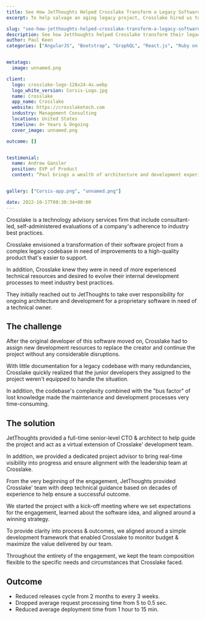 ```yaml
---
title: See How JetThoughts Helped Crosslake Transform a Legacy Software Project & Gain Control Over a Complex Codebase
excerpt: To help salvage an aging legacy project, Crosslake hired us to take over responsibility for ongoing architecture and development for a proprietary software in desperate need of a technical owner.

slug: "see-how-jetthoughts-helped-crosslake-transform-a-legacy-software-project-gain-control-over-a-complex-codebase"
description: See how Jetthoughts helped Crosslake transform their legacy software project for better control over a complex codebase.
author: Paul Keen
categories: ["AngularJS", "Bootstrap", "GraphQL", "React.js", "Ruby on Rails"]


metatags:
  image: unnamed.png

client:
  logo: crosslake-logo-128x24-4x.webp
  logo_white_version: Corsis-Logo.jpg
  name: Crosslake
  app_name: Crosslake
  website: https://crosslaketech.com
  industry: Management Consulting
  locations: United States
  timeline: 4+ Years & Ongoing
  cover_image: unnamed.png

outcome: []


testimonial:
  name: Andrew Gansler
  position: EVP of Product
  content: “Paul brings a wealth of architecture and development experience to our project. He is a strong believer in doing things the right way - which may not always be the fastest way in the short run, but which ultimately saves time and money through less technical debt and improved code scalability.”


gallery: ["Corsis-app.png", "unnamed.png"]

date: 2022-10-17T08:30:34+00:00
---
```


Crosslake is a technology advisory services firm that include consultant-led, self-administered evaluations of a company's adherence to industry best practices.

Crosslake envisioned a transformation of their software project from a complex legacy codebase in need of improvements to a high-quality product that's easier to support.

In addition, Crosslake knew they were in need of more experienced technical resources and desired to evolve their internal development processes to meet industry best practices.

They initially reached out to JetThoughts to take over responsibility for ongoing architecture and development for a proprietary software in need of a technical owner.

The challenge
-------------

After the original developer of this software moved on, Crosslake had to assign new development resources to replace the creator and continue the project without any considerable disruptions.

With little documentation for a legacy codebase with many redundancies, Crosslake quickly realized that the junior developers they assigned to the project weren't equipped to handle the situation.

In addition, the codebase's complexity combined with the "bus factor" of lost knowledge made the maintenance and development processes very time-consuming.

The solution
------------

JetThoughts provided a full-time senior-level CTO & architect to help guide the project and act as a virtual extension of Crosslake' development team.

In addition, we provided a dedicated project advisor to bring real-time visibility into progress and ensure alignment with the leadership team at Crosslake.

From the very beginning of the engagement, JetThoughts provided Crosslake' team with deep technical guidance based on decades of experience to help ensure a successful outcome.

We started the project with a kick-off meeting where we set expectations for the engagement, learned about the software idea, and aligned around a winning strategy.

To provide clarity into process & outcomes, we aligned around a simple development framework that enabled Crosslake to monitor budget & maximize the value delivered by our team.

Throughout the entirety of the engagement, we kept the team composition flexible to the specific needs and circumstances that Crosslake faced.

**Outcome**
-----------

- Reduced releases cycle from 2 months to every 3 weeks.
- Dropped average request processing time from 5 to 0.5 sec.
- Reduced average deployment time from 1 hour to 15 min.

